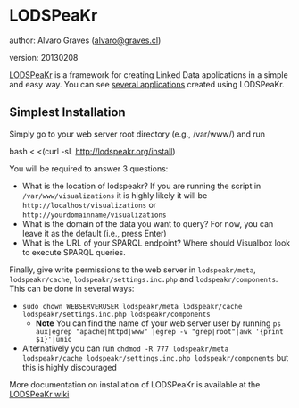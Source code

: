 LODSPeaKr
=========

author: Alvaro Graves (alvaro@graves.cl)

version: 20130208


[LODSPeaKr](http://lodspeakr.org) is a framework for creating Linked Data applications in a simple and easy way. You can see [several applications](http://alangrafu.github.com/lodspeakr/applications.html) created using LODSPeaKr.

Simplest Installation
---------------------

Simply go to your web server root directory (e.g., /var/www/) and run

   bash < <(curl -sL http://lodspeakr.org/install)

You will be required to answer 3 questions:

* What is the location of lodspeakr? If you are running the script in `/var/www/visualizations` it is highly likely it will be `http://localhost/visualizations` or `http://yourdomainname/visualizations`
* What is the domain of the data you want to query? For now, you can leave it as the default (i.e., press Enter)
* What is the URL of your SPARQL endpoint? Where should Visualbox look to execute SPARQL queries.

Finally, give write permissions to the web server in `lodspeakr/meta`, `lodspeakr/cache`, `lodspeakr/settings.inc.php`  and `lodspeakr/components`. This can be done in several ways:

* `sudo chown WEBSERVERUSER lodspeakr/meta lodspeakr/cache lodspeakr/settings.inc.php lodspeakr/components`
    * **Note** You can find the name of your web server user by running `ps aux|egrep "apache|httpd|www" |egrep -v "grep|root"|awk '{print $1}'|uniq`
* Alternatively you can run `chdmod -R 777 lodspeakr/meta lodspeakr/cache lodspeakr/settings.inc.php lodspeakr/components` but this is highly discouraged

More documentation on installation of LODSPeaKr is available at the [LODSPeaKr wiki](https://github.com/alangrafu/lodspeakr/wiki)
